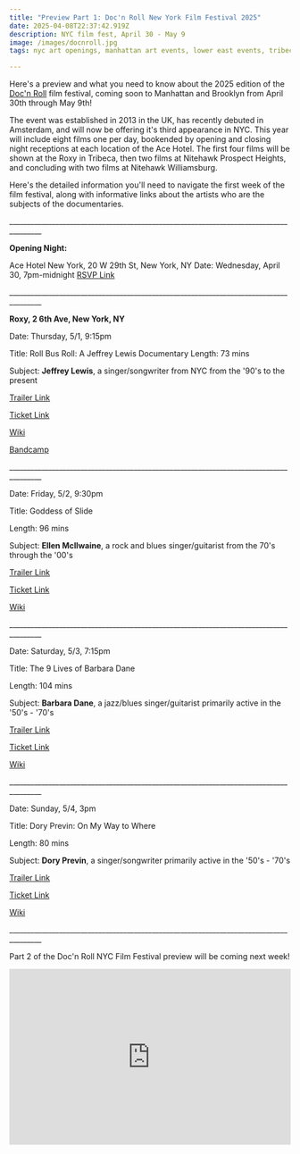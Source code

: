 ```yaml
---
title: "Preview Part 1: Doc'n Roll New York Film Festival 2025"
date: 2025-04-08T22:37:42.919Z
description: NYC film fest, April 30 - May 9
image: /images/docnroll.jpg
tags: nyc art openings, manhattan art events, lower east events, tribeca art events, soho art events

---
```

H﻿ere's a preview and what you need to know about the 2025 edition of the [Doc'n Roll](https://www.docnrollfestival.com/new-york/) film festival, coming soon to Manhattan and Brooklyn from April 30th through May 9th!

T﻿he event was established in 2013 in the UK, has recently debuted in Amsterdam, and will now be offering it's third appearance in NYC. This year will include eight films one per day, bookended by opening and closing night  receptions at each location of the Ace Hotel. The first four films will be shown at the Roxy in Tribeca, then two films at Nitehawk Prospect Heights, and concluding with two films at Nitehawk Williamsburg. 

Here's the detailed information you'll need to navigate the first week of the film festival, along with informative links about the artists who are the subjects of the documentaries.

_﻿\_\_\_\_\_\_\_\_\_\_\_\_\_\_\_\_\_\_\_\_\_\_\_\_\_\_\_\_\_\_\_\_\_\_\_\_\_\_\_\_\_\_\_\_\_\_\_\_\_\_\_\_\_\_\_\_\_\_\_\_\_\_\_\_\_\_\_\_\_\_\_\_\_\_\_\_\_\_\_\_\_\_\_\_\_\_


**Opening Night:**

Ace Hotel New York, 20 W 29th St, New York, NY
Date: Wednesday, April 30, 7pm-midnight 
[RSVP Link](https://acehotel.com/new-york/going-on/docn-roll-film-festival-opening-night) 

_﻿\_\_\_\_\_\_\_\_\_\_\_\_\_\_\_\_\_\_\_\_\_\_\_\_\_\_\_\_\_\_\_\_\_\_\_\_\_\_\_\_\_\_\_\_\_\_\_\_\_\_\_\_\_\_\_\_\_\_\_\_\_\_\_\_\_\_\_\_\_\_\_\_\_\_\_\_\_\_\_\_\_\_\_\_\_\_

**Roxy, 2 6th Ave, New York, NY**

Date: Thursday, 5/1, 9:15pm


Title: Roll Bus Roll: A Jeffrey Lewis Documentary
Length: 73 mins


Subject: **Jeffrey Lewis**, a singer/songwriter from NYC from the '90's to the present


[Trailer Link](https://www.youtube.com/watch?v=rOezW7TDPM0) 

[Ticket Link](https://ticketing.uswest.veezi.com/purchase/6169?siteToken=tt17e5ajy3v48kh5b2kremvnz4) 

[Wiki](https://en.wikipedia.org/wiki/Jeffrey_Lewis)﻿ 

[Bandcamp](https://jeffreylewis.bandcamp.com/)

_﻿\_\_\_\_\_\_\_\_\_\_\_\_\_\_\_\_\_\_\_\_\_\_\_\_\_\_\_\_\_\_\_\_\_\_\_\_\_\_\_\_\_\_\_\_\_\_\_\_\_\_\_\_\_\_\_\_\_\_\_\_\_\_\_\_\_\_\_\_\_\_\_\_\_\_\_\_\_\_\_\_\_\_\_\_\_\_

Date: Friday, 5/2, 9:30pm


Title: Goddess of Slide


Length: 96 mins


Subject: **Ellen McIlwaine**, a rock and blues singer/guitarist from the 70's through the '00's


[T﻿railer Link](https://www.youtube.com/watch?v=7Qig0EhxKMY) 

[Ticket Link](https://ticketing.uswest.veezi.com/purchase/6170?siteToken=tt17e5ajy3v48kh5b2kremvnz4)﻿ 

 [Wiki](https://en.wikipedia.org/wiki/Ellen_McIlwaine)

_﻿\_\_\_\_\_\_\_\_\_\_\_\_\_\_\_\_\_\_\_\_\_\_\_\_\_\_\_\_\_\_\_\_\_\_\_\_\_\_\_\_\_\_\_\_\_\_\_\_\_\_\_\_\_\_\_\_\_\_\_\_\_\_\_\_\_\_\_\_\_\_\_\_\_\_\_\_\_\_\_\_\_\_\_\_\_\_

Date: Saturday, 5/3, 7:15pm


Title: The 9 Lives of Barbara Dane


Length: 104 mins


Subject: **Barbara Dane**, a jazz/blues singer/guitarist primarily active in the '50's - '70's


[Trailer Link](https://www.youtube.com/watch?v=IJj4j5sfpnc) 

 [Ticket Link](https://ticketing.uswest.veezi.com/purchase/6171?siteToken=tt17e5ajy3v48kh5b2kremvnz4) 

[Wiki](https://en.wikipedia.org/wiki/Barbara_Dane)

_﻿\_\_\_\_\_\_\_\_\_\_\_\_\_\_\_\_\_\_\_\_\_\_\_\_\_\_\_\_\_\_\_\_\_\_\_\_\_\_\_\_\_\_\_\_\_\_\_\_\_\_\_\_\_\_\_\_\_\_\_\_\_\_\_\_\_\_\_\_\_\_\_\_\_\_\_\_\_\_\_\_\_\_\_\_\_\_

Date: Sunday, 5/4, 3pm


Title: Dory Previn: On My Way to Where


Length: 80 mins


Subject: **Dory Previn**, a singer/songwriter primarily active in the '50's - '70's


[Trailer Link](https://www.youtube.com/watch?v=rxippDX5apE) 

 [Ticket Link](https://ticketing.uswest.veezi.com/purchase/6172?siteToken=tt17e5ajy3v48kh5b2kremvnz4) 

[Wiki](https://en.wikipedia.org/wiki/Dory_Previn)

_﻿\_\_\_\_\_\_\_\_\_\_\_\_\_\_\_\_\_\_\_\_\_\_\_\_\_\_\_\_\_\_\_\_\_\_\_\_\_\_\_\_\_\_\_\_\_\_\_\_\_\_\_\_\_\_\_\_\_\_\_\_\_\_\_\_\_\_\_\_\_\_\_\_\_\_\_\_\_\_\_\_\_\_\_\_\_\_

P﻿art 2 of the Doc'n Roll NYC Film Festival preview will be coming next week!

<iframe width="100%" height="315" src="https://www.youtube.com/embed/w2cVxPltKXU?si=5UDaup0ZWOTdWJxd" title="YouTube video player" frameborder="0" allow="accelerometer; autoplay; clipboard-write; encrypted-media; gyroscope; picture-in-picture; web-share" referrerpolicy="strict-origin-when-cross-origin" allowfullscreen></iframe>